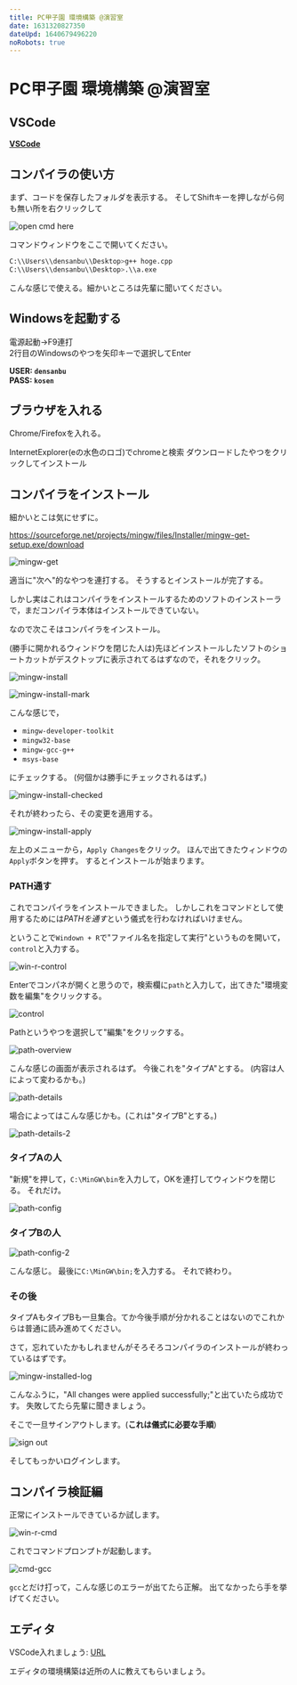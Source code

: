 ```yaml
---
title: PC甲子園 環境構築 @演習室
date: 1631320827350
dateUpd: 1640679496220
noRobots: true
---
```


# PC甲子園 環境構築 @演習室

## VSCode

**[VSCode](https://code.visualstudio.com/sha/download?build=stable&os=win32-x64-user)**

## コンパイラの使い方

まず、コードを保存したフォルダを表示する。
そしてShiftキーを押しながら何も無い所を右クリックして

![open cmd here](https://i.imgur.com/WsHKMJy.png)

コマンドウィンドウをここで開いてください。

```bash
C:\\Users\\densanbu\\Desktop>g++ hoge.cpp
C:\\Users\\densanbu\\Desktop>.\\a.exe
```

こんな感じで使える。細かいところは先輩に聞いてください。

## Windowsを起動する

電源起動→F9連打  
2行目のWindowsのやつを矢印キーで選択してEnter  

**USER: `densanbu`**  
**PASS: `kosen`**

## ブラウザを入れる

Chrome/Firefoxを入れる。

InternetExplorer(eの水色のロゴ)でchromeと検索
ダウンロードしたやつをクリックしてインストール

## コンパイラをインストール

細かいとこは気にせずに。

https://sourceforge.net/projects/mingw/files/Installer/mingw-get-setup.exe/download

![mingw-get](https://i.imgur.com/Mo8RuG9.png)

適当に"次へ"的なやつを連打する。
そうするとインストールが完了する。

しかし実はこれはコンパイラをインストールするためのソフトのインストーラで，まだコンパイラ本体はインストールできていない。

なので次こそはコンパイラをインストール。

(勝手に開かれるウィンドウを閉じた人は)先ほどインストールしたソフトのショートカットがデスクトップに表示されてるはずなので，それをクリック。

![mingw-install](https://i.imgur.com/zKldKQB.png)

![mingw-install-mark](https://i.imgur.com/jkJruSk.png)

こんな感じで，

- `mingw-developer-toolkit`
- `mingw32-base`
- `mingw-gcc-g++`
- `msys-base`

にチェックする。
(何個かは勝手にチェックされるはず。)

![mingw-install-checked](https://i.imgur.com/Lymfn3x.png)

それが終わったら、その変更を適用する。

![mingw-install-apply](https://i.imgur.com/hlDQsl4.png)

左上のメニューから，`Apply Changes`をクリック。
ほんで出てきたウィンドウの`Apply`ボタンを押す。
するとインストールが始まります。

### PATH通す

これでコンパイラをインストールできました。
しかしこれをコマンドとして使用するためには*PATHを通す*という儀式を行わなければいけません。

ということで`Windown + R`で"ファイル名を指定して実行"というものを開いて，`control`と入力する。

![win-r-control](https://i.imgur.com/k9ltNv4.png)

Enterでコンパネが開くと思うので，検索欄に`path`と入力して，出てきた"環境変数を編集"をクリックする。

![control](https://i.imgur.com/UL5PksP.png)

Pathというやつを選択して"編集"をクリックする。

![path-overview](https://i.imgur.com/ruKIcDd.png)

こんな感じの画面が表示されるはず。
今後これを"タイプA"とする。
(内容は人によって変わるかも。)

![path-details](https://i.imgur.com/WWTl4jS.png)

場合によってはこんな感じかも。(これは"タイプB"とする。)

![path-details-2](https://i.imgur.com/zB6klhi.png)

### タイプAの人

"新規"を押して，`C:\MinGW\bin`を入力して，OKを連打してウィンドウを閉じる。
それだけ。

![path-config](https://i.imgur.com/BCCazFI.png)

### タイプBの人

![path-config-2](https://i.imgur.com/gimgeX0.png)

こんな感じ。
最後に`C:\MinGW\bin;`を入力する。
それで終わり。

### その後

タイプAもタイプBも一旦集合。てか今後手順が分かれることはないのでこれからは普通に読み進めてください。

さて，忘れていたかもしれませんがそろそろコンパイラのインストールが終わっているはずです。

![mingw-installed-log](https://i.imgur.com/G14Ts4A.png)

こんなふうに，"All changes were applied successfully;"と出ていたら成功です。
失敗してたら先輩に聞きましょう。

そこで一旦サインアウトします。(**これは儀式に必要な手順**)

![sign out](https://i.imgur.com/VV88QkY.png)

そしてもっかいログインします。

## コンパイラ検証編

正常にインストールできているか試します。

![win-r-cmd](https://i.imgur.com/RYXnq5Q.png)

これでコマンドプロンプトが起動します。

![cmd-gcc](https://i.imgur.com/ksHbv6G.png)

`gcc`とだけ打って，こんな感じのエラーが出てたら正解。
出てなかったら手を挙げてください。

## エディタ

VSCode入れましょう: [URL](https://code.visualstudio.com/sha/download?build=stable&os=win32-x64-user)

エディタの環境構築は近所の人に教えてもらいましょう。
